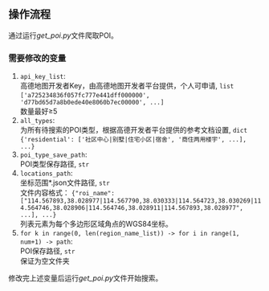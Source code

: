 ## **操作流程**
通过运行*get_poi.py*文件爬取POI。
### **需要修改的变量**
1. `api_key_list`:  
    高德地图开发者Key，由高德地图开发者平台提供，个人可申请, `list`  
    `['a725234836f057fc777e441dff000000', 'd77bd65d7a8b0ede40e8060b7ec00000', ...]`  
    数量最好≥5
2. `all_types`:  
    为所有待搜索的POI类型，根据高德开发者平台提供的参考文档设置, `dict`  
    `{'residential': ['社区中心|别墅|住宅小区|宿舍', '商住两用楼宇', ...], ...}`
3. `poi_type_save_path`:  
    POI类型保存路径, `str`
4. `locations_path`:  
    坐标范围*.json文件路径, `str`    
    文件内容格式：
    `{"roi_name": ["114.567893,38.028977|114.567790,38.030333|114.564723,38.030269|114.564746,38.028906|114.564746,38.028911|114.567893,38.028977", ...], ...}`  
    列表元素为每个多边形区域角点的WGS84坐标。
5. `for k in range(0, len(region_name_list)) -> for i in range(1, num+1) -> path`:  
    POI保存路径, `str`  
    保证为空文件夹

修改完上述变量后运行*get_poi.py*文件开始搜索。